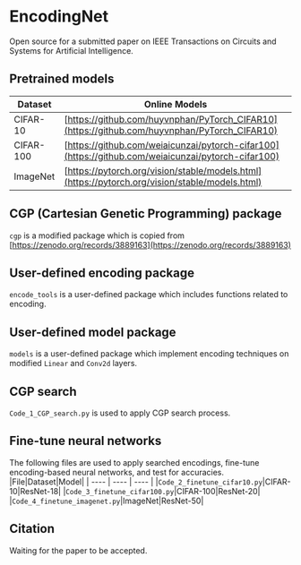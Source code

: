 # EncodingNet
Open source for a submitted paper on IEEE Transactions on Circuits and Systems for Artificial Intelligence.

## Pretrained models
|  Dataset   | Online Models  |
|  ----  | ----  |
| CIFAR-10  | [https://github.com/huyvnphan/PyTorch_CIFAR10](https://github.com/huyvnphan/PyTorch_CIFAR10) |
| CIFAR-100  | [https://github.com/weiaicunzai/pytorch-cifar100](https://github.com/weiaicunzai/pytorch-cifar100) |
| ImageNet | [https://pytorch.org/vision/stable/models.html](https://pytorch.org/vision/stable/models.html)    |

## CGP (Cartesian Genetic Programming) package
`cgp` is a modified package which is copied from [https://zenodo.org/records/3889163](https://zenodo.org/records/3889163)

## User-defined encoding package
`encode_tools` is a user-defined package which includes functions related to encoding.

## User-defined model package
`models` is a user-defined package which implement encoding techniques on modified `Linear` and `Conv2d` layers.

## CGP search
`Code_1_CGP_search.py` is used to apply CGP search process.

## Fine-tune neural networks
The following files are used to apply searched encodings, fine-tune encoding-based neural networks, and test for accuracies. 
|File|Dataset|Model|
| ---- | ---- | ---- |
|`Code_2_finetune_cifar10.py`|CIFAR-10|ResNet-18|
|`Code_3_finetune_cifar100.py`|CIFAR-100|ResNet-20|
|`Code_4_finetune_imagenet.py`|ImageNet|ResNet-50|

## Citation
Waiting for the paper to be accepted.
